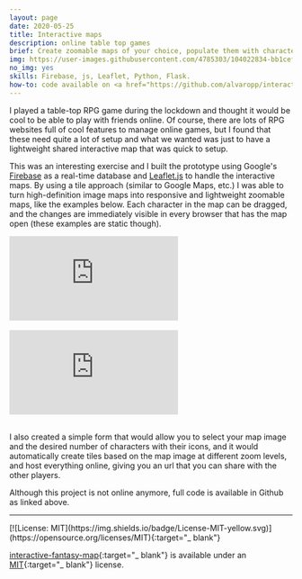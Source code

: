 ```yaml
---
layout: page
date: 2020-05-25
title: Interactive maps
description: online table top games
brief: Create zoomable maps of your choice, populate them with characters and share them with friends. Everybody can move characters around and the changes are updated in real-time. Useful for table-top or RPG games in these difficult lockdown times.
img: https://user-images.githubusercontent.com/4785303/104022834-bb1cef00-51b8-11eb-8d16-1c414a02e54d.jpg
no_img: yes
skills: Firebase, js, Leaflet, Python, Flask.
how-to: code available on <a href="https://github.com/alvaropp/interactive-fantasy-map" target="_blank">GitHub</a>.
---
```


I played a table-top RPG game during the lockdown and thought it would be cool to be able to play with friends online. Of course, there are lots of RPG websites full of cool features to manage online games, but I found that these need quite a lot of setup and what we wanted was just to have a lightweight shared interactive map that was quick to setup.

This was an interesting exercise and I built the prototype using Google's <a href="https://firebase.google.com/" target="_blank">Firebase</a> as a real-time database and <a href="https://leafletjs.com/" target="_blank">Leaflet.js</a> to handle the interactive maps. By using a tile approach (similar to Google Maps, etc.) I was able to turn high-definition image maps into responsive and lightweight zoomable maps, like the examples below. Each character in the map can be dragged, and the changes are immediately visible in every browser that has the map open (these examples are static though).

<div class="video-container">
  <iframe src="https://alvarop.me/fantasy-map-example/space.html" frameborder="0" allowfullscreen></iframe>
</div>

<br>

<div class="video-container">
  <iframe src="https://alvarop.me/fantasy-map-example/index.html" frameborder="0" allowfullscreen></iframe>
</div>

<br>

I also created a simple form that would allow you to select your map image and the desired number of characters with their icons, and it would automatically create tiles based on the map image at different zoom levels, and host everything online, giving you an url that you can share with the other players.

Although this project is not online anymore, full code is available in Github as linked above.

<hr>
[![License: MIT](https://img.shields.io/badge/License-MIT-yellow.svg)](https://opensource.org/licenses/MIT){:target="_ blank"}

[interactive-fantasy-map](https://github.com/alvaropp/interactive-fantasy-map){:target="_ blank"} is available under an [MIT](https://opensource.org/licenses/MIT){:target="_ blank"} license.
